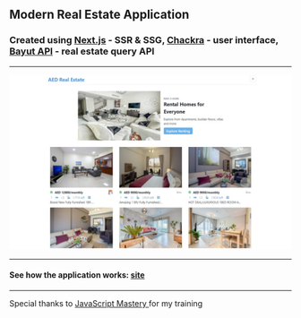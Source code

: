 ## Modern Real Estate Application

### Created using [Next.js](https://nextjs.org/) - SSR & SSG, [Chackra](https://chakra-ui.com/) - user interface, [Bayut API](https://rapidapi.com/apidojo/api/bayut) - real estate query API

---

![](assets/images/tizer.jpg)

---

#### See how the application works: [site](https://asp-react-nextjs-landingpage.web.app/)

---

Special thanks to [JavaScript Mastery ](https://www.youtube.com/channel/UCmXmlB4-HJytD7wek0Uo97A)for my training
